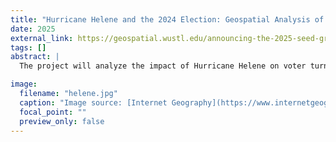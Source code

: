 ```yaml
---
title: "Hurricane Helene and the 2024 Election: Geospatial Analysis of Electoral Disruptions in Hurricane-Affected States"
date: 2025
external_link: https://geospatial.wustl.edu/announcing-the-2025-seed-grant-recipients/
tags: []
abstract: |
  The project will analyze the impact of Hurricane Helene on voter turnout during the 2024 Presidential Election, focusing on counties affected by the hurricane in North Carolina, South Carolina, Georgia, Tennessee, and Florida. Specifically, it will assess spatial variation in voter turnout between disaster-affected and non-affected counties, how turnout changed between the 2020 and 2024 Presidential Elections, and how FEMA disaster aid influenced this variation. Her research team includes Andrew Reeves (co-PI), Bo Li (co-PI), and Kristin Foringer.

image:
  filename: "helene.jpg"
  caption: "Image source: [Internet Geography](https://www.internetgeography.net/hurricane-helene-2024-a-catastrophic-category-4-storm/)"
  focal_point: ""
  preview_only: false
---
```

